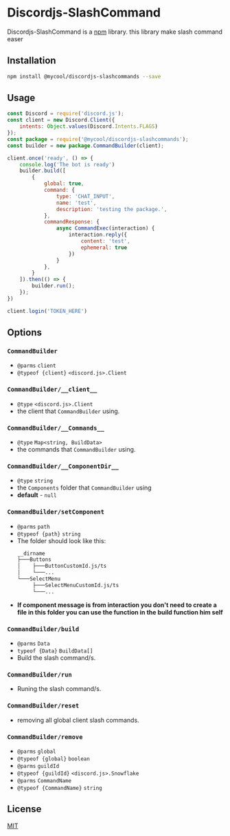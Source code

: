 # Discordjs-SlashCommand
Discordjs-SlashCommand is a [npm](https://npmjs.com/) library. this library make slash command easer

## Installation
```bash
npm install @mycool/discordjs-slashcommands --save
```

## Usage

```javascript
const Discord = require('discord.js');
const client = new Discord.Client({
    intents: Object.values(Discord.Intents.FLAGS)
});
const package = require('@mycool/discordjs-slashcommands');
const builder = new package.CommandBuilder(client);

client.once('ready', () => {
    console.log('The bot is ready')
    builder.build([
        {
            global: true,
            command: {
                type: 'CHAT_INPUT',
                name: 'test',
                description: 'testing the package.',
            },
            commandResponse: {
                async CommandExec(interaction) {
                    interaction.reply({
                        content: 'test',
                        ephemeral: true
                    })
                }
            },
        }
    ]).then(() => {
        builder.run();
    });
})

client.login('TOKEN_HERE')
```

## Options
### `CommandBuilder` 
 * `@parms` `client`
 *  `@typeof {client}` `<discord.js>.Client` 
### `CommandBuilder/__client__`
 * `@type` `<discord.js>.Client`
 * the client that `CommandBuilder` using.
### `CommandBuilder/__Commands__`
 *  `@type` `Map<string, BuildData>`
 *  the commands that `CommandBuilder` using.
### `CommandBuilder/__ComponentDir__`
 * `@type` `string`
 *  the `Components` folder that `CommandBuilder` using
 * **default** - `null`
### `CommandBuilder/setComponent`
 * `@parms` `path`
 * `@typeof {path}` `string`
 * The folder should look like this:
    ```bash
    __dirname
    ├───Buttons
    │    ├───ButtonCustomId.js/ts
    │    └───...
    └───SelectMenu
         ├───SelectMenuCustomId.js/ts
         └───...
      ```
 * **If component message is from interaction you don't need to create a file in this folder you can use the function in the build function him self**
### `CommandBuilder/build`
 * `@parms` `Data`
 * `typeof {Data}` `BuildData[]`
 * Build the slash command/s.
### `CommandBuilder/run`
 * Runing the slash command/s.
### `CommandBuilder/reset`
 * removing all global client slash commands.
### `CommandBuilder/remove`
 * `@parms` `global`
 * `@typeof {global}` `boolean`
 * `@parms` `guildId`
 * `@typeof {guildId}` `<discord.js>.Snowflake`
 * `@parms` `CommandName`
 * `@typeof {CommandName}` `string`


## License
[MIT](https://choosealicense.com/licenses/mit/)